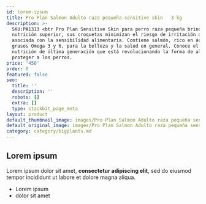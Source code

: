 ```yaml
---
id: lorem-ipsum
title: Pro Plan Salmon Adulto raza pequeña sensitive skin   3 kg
description: >-
  SKU:PA1313 <btr Pro Plan Sensitive Skin para perro raza pequeña brinda una
  nutrición superior, sus croquetas minimizan el riesgo de irritación de la piel
  asociada con la sensibilidad alimentaria. Contiene salmón, rico en ácidos
  grasos Omega 3 y 6, para la belleza y la salud en general. Conoce el plan de
  nutrición de última generación que está revolucionando la forma de alimentar y
  proteger a los perros.
price: '450'
order: 0
featured: false
seo:
  title: ''
  description: ''
  robots: []
  extra: []
  type: stackbit_page_meta
layout: product
default_thumbnail_image: images/Pro Plan Salmon Adulto raza pequeña sensitive skin 3 kg.jpg
default_original_image: images/Pro Plan Salmon Adulto raza pequeña sensitive skin 3 kg.jpg
category: category/bigplants.md
---
```

## Lorem ipsum

Lorem ipsum dolor sit amet, **consectetur adipiscing elit**, sed do eiusmod tempor incididunt ut labore et dolore magna aliqua.

- Lorem ipsum
- dolor sit amet